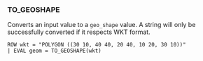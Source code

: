 <!--
This is generated by ESQL’s AbstractFunctionTestCase. Do no edit it. See ../README.md for how to regenerate it.
-->

### TO_GEOSHAPE
Converts an input value to a `geo_shape` value.
A string will only be successfully converted if it respects WKT format.

```
ROW wkt = "POLYGON ((30 10, 40 40, 20 40, 10 20, 30 10))"
| EVAL geom = TO_GEOSHAPE(wkt)
```
